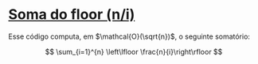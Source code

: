 # [Soma do floor (n/i)](sum_of_floor.cpp)

Esse código computa, em $\mathcal{O}(\sqrt{n})$, o seguinte somatório:

$$ \sum_{i=1}^{n} \left\lfloor \frac{n}{i}\right\rfloor $$

